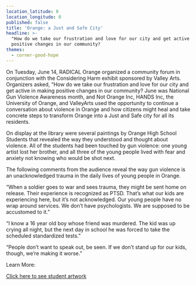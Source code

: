 ```yaml
---
location_latitude: 0
location_longitude: 0
published: false
title: 'Orange: a Just and Safe City'
headline: >-
  "How do we take our frustration and love for our city and get active in making
  positive changes in our community?
themes:
  - corner-good-hope
---
```

On Tuesday, June 14, RADICAL Orange organized a community forum in conjunction with the Considering Harm exhibit sponsored by Valley Arts. Organizers asked, “How do we take our frustration and love for our city and get active in making positive changes in our community? 
June was National Gun Violence Awareness month, and Not Orange Inc, HANDS Inc, the University of Orange, and ValleyArts used the opportunity to continue a conversation about violence in Orange and how citizens might heal and take concrete steps to transform Orange into a Just and Safe city for all its residents.  

On display at the library were several paintings by Orange High School Students that revealed the way they understood and thought about violence. All of the students had been touched by gun violence: one young artist lost her brother, and all three of the young people lived with fear and anxiety not knowing who would be shot next.  

The following comments from the audience reveal the way gun violence is an unacknowledged trauma in the daily lives of young people in Orange.  

“When a soldier goes to war and sees trauma, they might be sent home on release.  Their experience is recognized as PTSD. That’s what our kids are experiencing here, but it’s not acknowledged. Our young people have no wrap around services.  We don’t have psychologists. We are supposed to be accustomed to it.”  

“I know a 16 year old boy whose friend was murdered. The kid was up crying all night, but the next day in school he was forced to take the scheduled standardized tests.”  

“People don’t want to speak out, be seen. If we don’t stand up for our kids, though, we’re making it worse.”  

Learn More:  

[Click here to see student artwork](http://imgur.com/a/y02A6)
